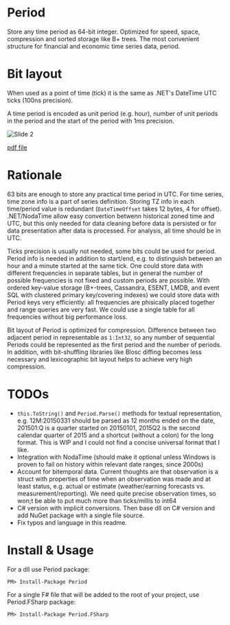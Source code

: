 ﻿Period
==========

Store any time period as 64-bit integer. Optimized for speed, space, compression and sorted storage like B+ trees.
The most convenient structure for financial and economic time series data, period.


Bit layout
==========

When used as a point of time (tick) it is the same as .NET's DateTime UTC ticks (100ns precision).

A time period is encoded as unit period (e.g. hour), number of unit periods in the period and the start of 
the period with 1ms precision.

![Slide 2](https://raw.githubusercontent.com/buybackoff/Period/master/BitLayout.png)

[pdf file](https://raw.githubusercontent.com/buybackoff/Period/master/BitLayout.pdf)


Rationale
=========

63 bits are enough to store any practical time period in UTC. For time series, time zone info is a part of series definition. Storing TZ info in each
time/period value is redundant (`DateTimeOffset` takes 12 bytes, 4 for offset). .NET/NodaTime allow easy convertion betwenn historical zoned time and UTC,
but this only needed for data cleaning before data is persisted or for data presentation after data is processed. For analysis, all time should be in UTC.

Ticks precision is usually not needed, some bits could be used for period. Period info is needed in addition to start/end, e.g. to distinguish between 
an hour and a minute started at the same tick. One could store data with different frequencies in separate tables, but in general the number of possible
frequencies is not fixed and custom periods are possible. With ordered key-value storage (B+-trees, Cassandra, ESENT, LMDB, and event SQL with clustered 
primary key/covering indexes) we could store data with Period keys very efficiently: all frequencies are phisically placed together and range
 queries are very fast. We could use a single table for all frequencies without big performance loss.

Bit layout of Period is optimized for compression. Difference between two adjacent period in representable as `1:Int32`, so any number of sequential Periods
could be represented as the first period and the number of periods. In addition, with bit-shuffling libraries like Blosc diffing becomes less necessary
and lexicographic bit layout helps to achieve very high compression.

TODOs
==========

* `this.ToString()` and `Period.Parse()` methods for textual representation, e.g. 12M:20150331 should be parsed as 12 months ended on the date,
201501:Q is a quarter started on 20150101, 2015Q2 is the second calendar quarter of 2015 and a shortcut (without a colon) for the long format. This is 
WIP and I could not find a concise universal format that I like.
* Integration with NodaTime (should make it optional unless Windows is proven to fail on history within relevant date ranges, since 2000s)
* Account for bitemporal data. Current thoughts are that observation is a struct with properties of time when an observation was made and at least 
status, e.g. actual or estimate (weather/earning forecasts vs. measurement/reporting). We need quite precise observation times, so won;t be able to put 
much more than ticks/millis to int64
* C# version with implicit conversions. Then base dll on C# version and add NuGet package with a single file source.
* Fix typos and language in this readme.


Install & Usage
================

For a dll use Period package:

    PM> Install-Package Period

For a single F# file that will be added to the root of your project, use Period.FSharp package:

	PM> Install-Package Period.FSharp

